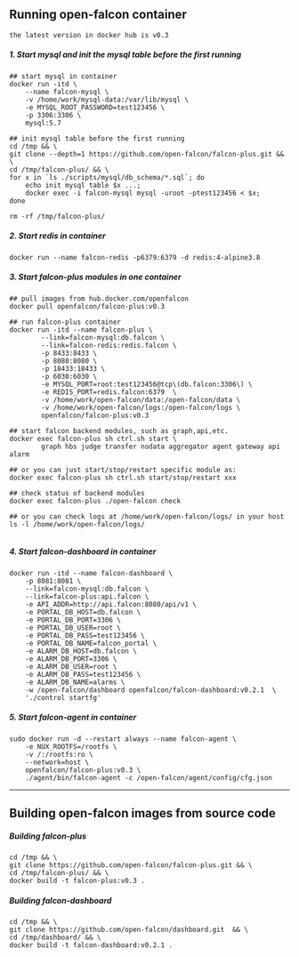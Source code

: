 ## Running open-falcon container

`the latest version in docker hub is v0.3`

##### 1. Start mysql and init the mysql table before the first running

```
## start mysql in container
docker run -itd \
    --name falcon-mysql \
    -v /home/work/mysql-data:/var/lib/mysql \
    -e MYSQL_ROOT_PASSWORD=test123456 \
    -p 3306:3306 \
    mysql:5.7

## init mysql table before the first running
cd /tmp && \
git clone --depth=1 https://github.com/open-falcon/falcon-plus.git && \
cd /tmp/falcon-plus/ && \
for x in `ls ./scripts/mysql/db_schema/*.sql`; do
    echo init mysql table $x ...;
    docker exec -i falcon-mysql mysql -uroot -ptest123456 < $x;
done

rm -rf /tmp/falcon-plus/
```

##### 2. Start redis in container

```
docker run --name falcon-redis -p6379:6379 -d redis:4-alpine3.8
```

##### 3. Start falcon-plus modules in one container

```
## pull images from hub.docker.com/openfalcon
docker pull openfalcon/falcon-plus:v0.3

## run falcon-plus container
docker run -itd --name falcon-plus \
        --link=falcon-mysql:db.falcon \
        --link=falcon-redis:redis.falcon \
        -p 8433:8433 \
        -p 8080:8080 \
        -p 18433:18433 \
        -p 6030:6030 \
        -e MYSQL_PORT=root:test123456@tcp\(db.falcon:3306\) \
        -e REDIS_PORT=redis.falcon:6379  \
        -v /home/work/open-falcon/data:/open-falcon/data \
        -v /home/work/open-falcon/logs:/open-falcon/logs \
        openfalcon/falcon-plus:v0.3

## start falcon backend modules, such as graph,api,etc.
docker exec falcon-plus sh ctrl.sh start \
        graph hbs judge transfer nodata aggregator agent gateway api alarm

## or you can just start/stop/restart specific module as: 
docker exec falcon-plus sh ctrl.sh start/stop/restart xxx

## check status of backend modules
docker exec falcon-plus ./open-falcon check

## or you can check logs at /home/work/open-falcon/logs/ in your host
ls -l /home/work/open-falcon/logs/
    
```

##### 4. Start falcon-dashboard in container

```
docker run -itd --name falcon-dashboard \
    -p 8081:8081 \
    --link=falcon-mysql:db.falcon \
    --link=falcon-plus:api.falcon \
    -e API_ADDR=http://api.falcon:8080/api/v1 \
    -e PORTAL_DB_HOST=db.falcon \
    -e PORTAL_DB_PORT=3306 \
    -e PORTAL_DB_USER=root \
    -e PORTAL_DB_PASS=test123456 \
    -e PORTAL_DB_NAME=falcon_portal \
    -e ALARM_DB_HOST=db.falcon \
    -e ALARM_DB_PORT=3306 \
    -e ALARM_DB_USER=root \
    -e ALARM_DB_PASS=test123456 \
    -e ALARM_DB_NAME=alarms \
    -w /open-falcon/dashboard openfalcon/falcon-dashboard:v0.2.1  \
    './control startfg'
```

##### 5. Start falcon-agent in container

```
sudo docker run -d --restart always --name falcon-agent \
    -e NUX_ROOTFS=/rootfs \
    -v /:/rootfs:ro \
    --network=host \
    openfalcon/falcon-plus:v0.3 \
    ./agent/bin/falcon-agent -c /open-falcon/agent/config/cfg.json
```

----

## Building open-falcon images from source code

##### Building falcon-plus

```
cd /tmp && \
git clone https://github.com/open-falcon/falcon-plus.git && \
cd /tmp/falcon-plus/ && \
docker build -t falcon-plus:v0.3 .
```

##### Building falcon-dashboard

```
cd /tmp && \
git clone https://github.com/open-falcon/dashboard.git  && \
cd /tmp/dashboard/ && \
docker build -t falcon-dashboard:v0.2.1 .
```
